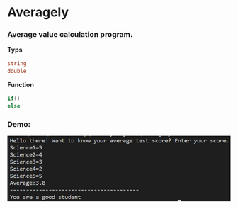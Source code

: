 # Averagely
### Average value calculation program.
**Typs**
```cs
string 
double
```
**Function**
```cs
if()
else
```
### Demo:
![](./image/Screenshot_1.png)



